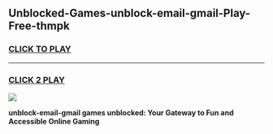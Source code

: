 
## Unblocked-Games-unblock-email-gmail-Play-Free-thmpk
<h3>
<a href="https://premium76.site?title=unblock-email-gmail&ref=23A">CLICK TO PLAY</a></h3>
<hr>

<h3>
<a href="https://premium76.site?title=unblock-email-gmail&ref=23A">CLICK 2 PLAY</a>
  
</h3>

<a href="https://premium76.site?title=unblock-email-gmail&ref=23A"><img src="https://clearcache.store/games.png"></a>


**unblock-email-gmail games unblocked: Your Gateway to Fun and Accessible Online Gaming**
